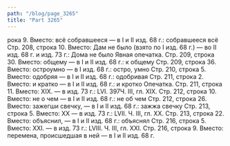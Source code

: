 ```yaml
---
path: "/blog/page_3265"
title: "Part 3265"
---
```


рока 9.
Вместо: всё собравшееся — в I и II изд. 68 г.: собравшееся всё
Стр. 208, строка 10.
Вместо: Дам не было (взято по I изд. 68 г.) — во II изд. 68 г. и изд. 73 г.: Дома не было Явная опечатка.
Стр. 209, строка 30.
Вместо: общему — в I и II изд. 68 г.: к общему
Стр. 209, строка 36.
Вместо: остроумно — в I изд. 68 г.: остро, умно
Стр. 210, строка 5.
Вместо: одобряя — в I и II изд. 68 г.: одобривая
Стр. 211, строка 2.
Вместо: и кратко — в I и II изд. 68 г.: и кротко Опечатка.
Стр. 211, строка 11.
Вместо: XIX. — в изд. 73 г.: LVI.
397Ч. III, гл. XIX.
Стр. 212, строка 10.
Вместо: не о чем — в I и II изд. 68 г.: не об чем
Стр. 212, строка 26.
Вместо: зажегши свечку, — в I и II изд. 68 г.: зажжа свечку
Стр. 213, строка 5.
Вместо: XX — в изд. 73 г.: LVII.
Ч. III, гл. XX.
Стр. 213, строка 22.
Вместо: объяснил, — в I и II изд. 68 г.: объяснял
Стр. 216, строка 5.
Вместо: XXI. — в изд. 73 г.: LVIII.
Ч. III, гл. XXI.
Стр. 216, строка 9.
Вместо: перемена, происшедшая в ней — в I и II изд. 68 г.
